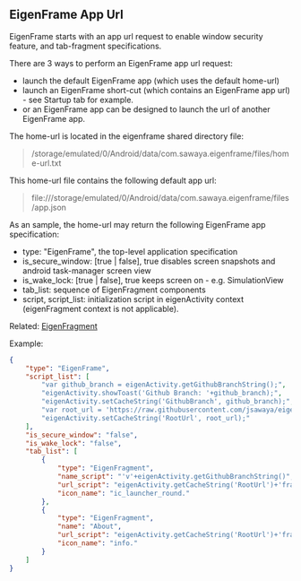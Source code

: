 ## EigenFrame App Url

EigenFrame starts with an app url request to enable window security feature, 
and tab-fragment specifications.  

There are 3 ways to perform an EigenFrame app url request:
* launch the default EigenFrame app (which uses the default home-url)
* launch an EigenFrame short-cut (which contains an EigenFrame app url) - see Startup tab for example.
* or an EigenFrame app can be designed to launch the url of another EigenFrame app.

The home-url is located in the eigenframe shared directory file: 
> /storage/emulated/0/Android/data/com.sawaya.eigenframe/files/home-url.txt

This home-url file contains the following default app url:
> file:///storage/emulated/0/Android/data/com.sawaya.eigenframe/files/app.json

As an sample, the home-url may return the following EigenFrame app specification:

* type: "EigenFrame", the top-level application specification 
* is_secure_window: [true | false], true disables screen snapshots and android task-manager screen view
* is_wake_lock: [true | false], true keeps screen on - e.g. SimulationView
* tab_list: sequence of EigenFragment components
* script, script_list: initialization script in eigenActivity context (eigenFragment context is not applicable).


Related:
[EigenFragment](EigenFragment.md) 

Example:
```json
{
	"type": "EigenFrame",
	"script_list": [
		"var github_branch = eigenActivity.getGithubBranchString();",
		"eigenActivity.showToast('Github Branch: '+github_branch);",
		"eigenActivity.setCacheString('GithubBranch', github_branch);",
		"var root_url = 'https://raw.githubusercontent.com/jsawaya/eigenframe/'+github_branch+'/web/';",
		"eigenActivity.setCacheString('RootUrl', root_url);"
	],
	"is_secure_window": "false",
	"is_wake_lock": "false",
	"tab_list": [
		{
			"type": "EigenFragment",
			"name_script": "'v'+eigenActivity.getGithubBranchString()",
			"url_script": "eigenActivity.getCacheString('RootUrl')+'frames/define-clones.json'",
			"icon_name": "ic_launcher_round."
		},
		{
			"type": "EigenFragment",
			"name": "About",
			"url_script": "eigenActivity.getCacheString('RootUrl')+'frames/about.json'",
			"icon_name": "info."
		}
	]
}
```
